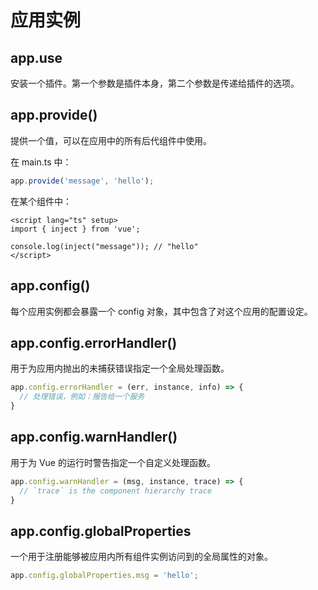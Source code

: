 # 应用实例

## app.use

安装一个插件。第一个参数是插件本身，第二个参数是传递给插件的选项。

## app.provide()

提供一个值，可以在应用中的所有后代组件中使用。

在 main.ts 中：

```typescript
app.provide('message', 'hello');
```

在某个组件中：

```vue
<script lang="ts" setup>
import { inject } from 'vue';

console.log(inject("message")); // "hello"
</script>
```

## app.config()

每个应用实例都会暴露一个 config 对象，其中包含了对这个应用的配置设定。

## app.config.errorHandler()

用于为应用内抛出的未捕获错误指定一个全局处理函数。

```typescript
app.config.errorHandler = (err, instance, info) => {
  // 处理错误，例如：报告给一个服务
}
```

## app.config.warnHandler()

用于为 Vue 的运行时警告指定一个自定义处理函数。

```typescript
app.config.warnHandler = (msg, instance, trace) => {
  // `trace` is the component hierarchy trace
}
```

## app.config.globalProperties

一个用于注册能够被应用内所有组件实例访问到的全局属性的对象。

```typescript
app.config.globalProperties.msg = 'hello';
```
